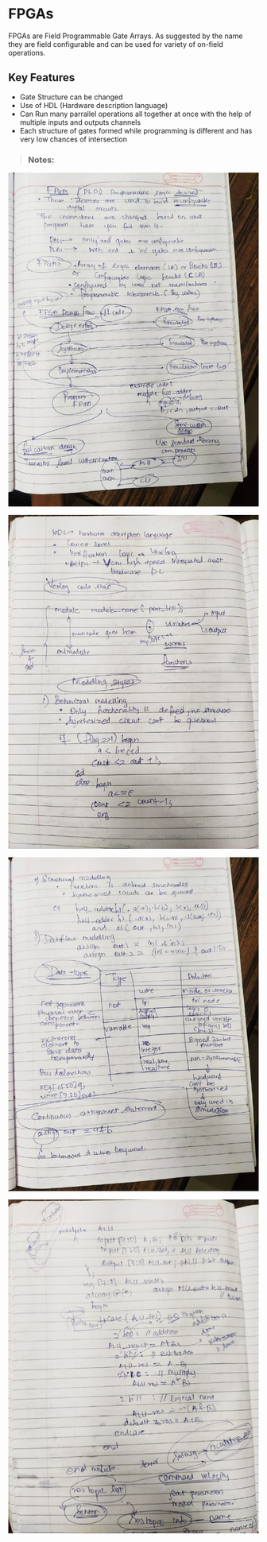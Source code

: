 # FPGAs
FPGAs are Field Programmable Gate Arrays. As suggested by the name they are field configurable and can be used for variety of on-field operations.


## Key Features
* Gate Structure can be changed
* Use of HDL (Hardware description language)
* Can Run many parrallel operations all together at once with the help of multiple inputs and outputs channels
* Each structure of gates formed while programming is different and has very low chances of intersection


>### Notes:


![Notes](Images/FPGA.jpeg "Notes")

![Notes](Images/FPGA_1.jpeg "Notes")

![Notes](Images/FPGA_2.jpeg "Notes")

![Notes](Images/FPGA_3.jpeg "Notes")

